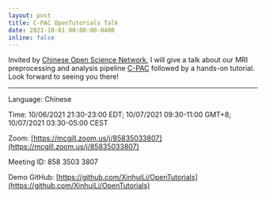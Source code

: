 ```yaml
---
layout: post
title: C-PAC OpenTutorials Talk
date: 2021-10-01 00:00:00-0400
inline: false
---
```


Invited by [Chinese Open Science Network](https://open-sci.cn/), I will give a talk about our MRI preprocessing and analysis pipeline [C-PAC](https://fcp-indi.github.io/) followed by a hands-on tutorial. Look forward to seeing you there!

---
Language: Chinese

Time: 10/06/2021 21:30-23:00 EDT; 10/07/2021 09:30-11:00 GMT+8; 10/07/2021 03:30-05:00 CEST

Zoom: [https://mcgill.zoom.us/j/85835033807](https://mcgill.zoom.us/j/85835033807)

Meeting ID: 858 3503 3807

Demo GitHub: [https://github.com/XinhuiLi/OpenTutorials](https://github.com/XinhuiLi/OpenTutorials)